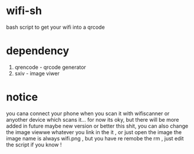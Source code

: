 # wifi-sh
bash script to get your wifi into a qrcode 

# dependency 
1) qrencode - qrcode generator 
2) sxiv - image viwer

# notice
you cana connect your phone when you scan it with wifiscanner or anyother device which scans it...
for now its oky, but there will be more added in future maybe new version or better this shit, you can also change the image viewwe whatever you link in the it , or just open the image the image name is always wifi.png , but you have re remobe the rm , just edit the script if you know !
